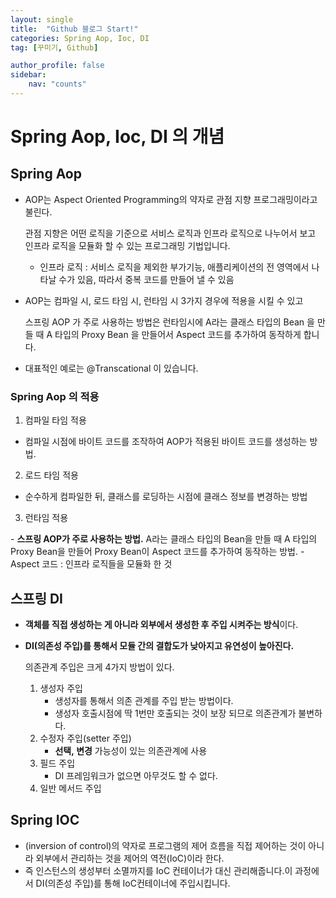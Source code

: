```yaml
---
layout: single
title:  "Github 블로그 Start!"
categories: Spring Aop, Ioc, DI
tag: [꾸미기, Github]

author_profile: false
sidebar:
    nav: "counts"
---
```


# Spring Aop, Ioc, DI 의 개념

## Spring Aop

- AOP는 Aspect Oriented Programming의 약자로 관점 지향 프로그래밍이라고 불린다. 
  
  관점 지향은 어떤 로직을 기준으로 서비스 로직과 인프라 로직으로 나누어서 보고 인프라 로직을 모듈화 할 수 있는 프로그래밍 기법입니다.
  
    - 인프라 로직 : 서비스 로직을 제외한 부가기능, 애플리케이션의 전 영역에서 나타날 수가 있음, 따라서 중복 코드를 만들어 낼 수 있음
    
- AOP는 컴파일 시, 로드 타임 시, 런타임 시 3가지 경우에 적용을 시킬 수 있고
  
  스프링 AOP 가 주로 사용하는 방법은 런타임시에 A라는 클래스 타입의 Bean 을 만들 때 A 타입의 Proxy Bean 을 만들어서 Aspect 코드를 추가하여 동작하게 합니다.
  
- 대표적인 예로는 @Transcational 이 있습니다.

### Spring Aop 의 적용

1) 컴파일 타임 적용

- 컴파일 시점에 바이트 코드를 조작하여 AOP가 적용된 바이트 코드를 생성하는 방법.

2) 로드 타임 적용

- 순수하게 컴파일한 뒤, 클래스를 로딩하는 시점에 클래스 정보를 변경하는 방법

3) 런타임 적용

- **스프링 AOP가 주로 사용하는 방법.** A라는 클래스 타입의 Bean을 만들 때 A 타입의 Proxy Bean을 만들어 Proxy Bean이 Aspect 코드를 추가하여 동작하는 방법.
    - Aspect 코드 : 인프라 로직들을 모듈화 한 것
 
## 스프링 DI

- **객체를 직접 생성하는 게 아니라 외부에서 생성한 후 주입 시켜주는 방식**이다.
- **DI(의존성 주입)를 통해서 모듈 간의 결합도가 낮아지고 유연성이 높아진다.**
    
    의존관계 주입은 크게 4가지 방법이 있다. 
    
    1. 생성자 주입
        - 생성자를 통해서 의존 관계를 주입 받는 방법이다.
        - 생성자 호출시점에 딱 1번만 호출되는 것이 보장 되므로 의존관계가 불변하다.
    2. 수정자 주입(setter 주입)
        - **선택, 변경** 가능성이 있는 의존관계에 사용
    3. 필드 주입
        - DI 프레임워크가 없으면 아무것도 할 수 없다.
    4. 일반 메서드 주입
  
 ## Spring IOC
 
- (inversion of control)의 약자로 프로그램의 제어 흐름을 직접 제어하는 것이 아니라 외부에서 관리하는 것을 제어의 역전(IoC)이라 한다.
- 즉 인스턴스의 생성부터 소멸까지를 IoC 컨테이너가 대신 관리해줍니다.이 과정에서 DI(의존성 주입)를 통해 IoC컨테이너에 주입시킵니다.
